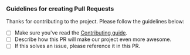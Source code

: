 ### Guidelines for creating Pull Requests

Thanks for contributing to the project. Please follow the guidelines
below:

  - [ ] Make sure you've read the [Contributing guide](https://github.com/UdacityMobileWebScholarship/udabot/blob/master/CONTRIBUTING.md).
  - [ ] Describe how this PR will make our project even more awesome.
  - [ ] If this solves an issue, please reference it in this PR.
